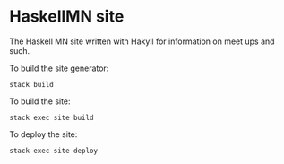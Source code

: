 HaskellMN site
====

The Haskell MN site written with Hakyll for information on meet ups and such.

To build the site generator:

`stack build`

To build the site:

`stack exec site build`

To deploy the site:

`stack exec site deploy`
